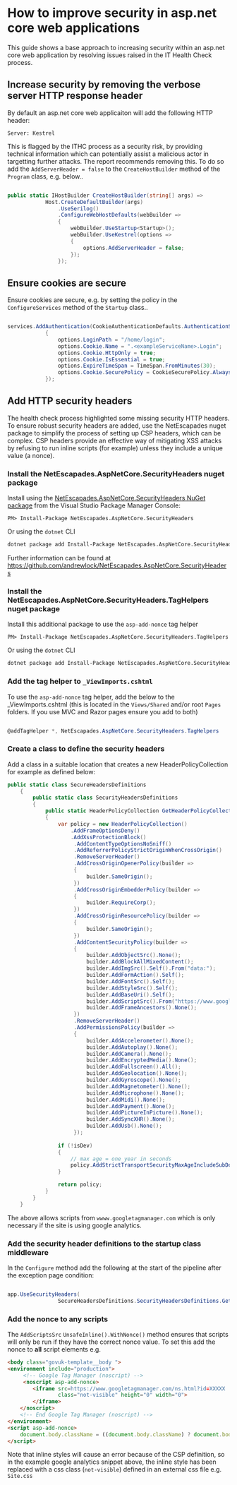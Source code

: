 # How to improve security in asp.net core web applications

This guide shows a base approach to increasing security within an asp.net core web application by resolving issues raised in the IT Health Check process.



## Increase security by removing the verbose server HTTP response header

By default an asp.net core web applicaiton will add the following HTTP header:

`Server: Kestrel`

This is flagged by the ITHC process as a security risk, by providing technical information which can potentially assist a malicious actor in targetting further attacks. The report recommends removing this. To do so add the `AddServerHeader = false` to the `CreateHostBuilder` method of the `Program` class, e.g. below..

```csharp

public static IHostBuilder CreateHostBuilder(string[] args) =>
            Host.CreateDefaultBuilder(args)
                .UseSerilog()
                .ConfigureWebHostDefaults(webBuilder =>
                {
                    webBuilder.UseStartup<Startup>();
                    webBuilder.UseKestrel(options =>
                    {
                        options.AddServerHeader = false;
                    });
                });

```



## Ensure cookies are secure

Ensure cookies are secure, e.g. by setting the policy in the `ConfigureServices` method of the `Startup` class..

```csharp

services.AddAuthentication(CookieAuthenticationDefaults.AuthenticationScheme).AddCookie(options =>
            {
                options.LoginPath = "/home/login";
                options.Cookie.Name = ".<exampleServiceName>.Login";
                options.Cookie.HttpOnly = true;
                options.Cookie.IsEssential = true;
                options.ExpireTimeSpan = TimeSpan.FromMinutes(30);
                options.Cookie.SecurePolicy = CookieSecurePolicy.Always;                
            });

```



## Add HTTP security headers

The health check process highlighted some missing security HTTP headers. To ensure robust security headers are added, use the NetEscapades nuget package to simplify the process of setting up CSP headers, which can be complex. CSP headers provide an effective way of mitigating XSS attacks by refusing to run inline scripts (for example) unless they include a unique value (a nonce).


### Install the NetEscapades.AspNetCore.SecurityHeaders nuget package

Install using the [NetEscapades.AspNetCore.SecurityHeaders NuGet package](https://www.nuget.org/packages/NetEscapades.AspNetCore.SecurityHeaders) from the Visual Studio Package Manager Console:

```
PM> Install-Package NetEscapades.AspNetCore.SecurityHeaders
```

Or using the `dotnet` CLI

```bash
dotnet package add Install-Package NetEscapades.AspNetCore.SecurityHeaders
```

Further information can be found at https://github.com/andrewlock/NetEscapades.AspNetCore.SecurityHeaders


### Install the NetEscapades.AspNetCore.SecurityHeaders.TagHelpers nuget package

Install this additional package to use the `asp-add-nonce` tag helper

```
PM> Install-Package NetEscapades.AspNetCore.SecurityHeaders.TagHelpers
```

Or using the `dotnet` CLI

```bash
dotnet package add Install-Package NetEscapades.AspNetCore.SecurityHeaders.TagHelpers
```


### Add the tag helper to `_ViewImports.cshtml`

To use the `asp-add-nonce` tag helper, add the below to the _ViewImports.cshtml (this is located in the `Views/Shared` and/or root `Pages` folders. If you use MVC and Razor pages ensure you add to both)

```csharp

@addTagHelper *, NetEscapades.AspNetCore.SecurityHeaders.TagHelpers

```


### Create a class to define the security headers

Add a class in a suitable location that creates a new HeaderPolicyCollection for example as defined below:

```csharp
public static class SecureHeadersDefinitions
    {
        public static class SecurityHeadersDefinitions
        {
            public static HeaderPolicyCollection GetHeaderPolicyCollection(bool isDev)
            {
                var policy = new HeaderPolicyCollection()
                    .AddFrameOptionsDeny()
                    .AddXssProtectionBlock()
                     .AddContentTypeOptionsNoSniff()
                     .AddReferrerPolicyStrictOriginWhenCrossOrigin()
                     .RemoveServerHeader()
                     .AddCrossOriginOpenerPolicy(builder =>
                     {
                         builder.SameOrigin();
                     })
                     .AddCrossOriginEmbedderPolicy(builder =>
                     {
                         builder.RequireCorp();
                     })
                     .AddCrossOriginResourcePolicy(builder =>
                     {
                         builder.SameOrigin();
                     })
                     .AddContentSecurityPolicy(builder =>
                     {
                         builder.AddObjectSrc().None();
                         builder.AddBlockAllMixedContent();
                         builder.AddImgSrc().Self().From("data:");
                         builder.AddFormAction().Self();
                         builder.AddFontSrc().Self();
                         builder.AddStyleSrc().Self();
                         builder.AddBaseUri().Self();
                         builder.AddScriptSrc().From("https://www.googletagmanager.com").UnsafeInline().WithNonce();
                         builder.AddFrameAncestors().None();
                     })
                     .RemoveServerHeader()
                     .AddPermissionsPolicy(builder =>
                     {
                         builder.AddAccelerometer().None();
                         builder.AddAutoplay().None();
                         builder.AddCamera().None();
                         builder.AddEncryptedMedia().None();
                         builder.AddFullscreen().All();
                         builder.AddGeolocation().None();
                         builder.AddGyroscope().None();
                         builder.AddMagnetometer().None();
                         builder.AddMicrophone().None();
                         builder.AddMidi().None();
                         builder.AddPayment().None();
                         builder.AddPictureInPicture().None();
                         builder.AddSyncXHR().None();
                         builder.AddUsb().None();
                     });
                    
                if (!isDev)
                {
                    // max age = one year in seconds
                    policy.AddStrictTransportSecurityMaxAgeIncludeSubDomains(maxAgeInSeconds: 60 * 60 * 24 * 365);
                }

                return policy;
            }
        }
    }
```

The above allows scripts from `wwww.googletagmanager.com` which is only necessary if the site is using google analytics.


### Add the security header definitions to the startup class middleware

In the `Configure` method add the following at the start of the pipeline after the exception page condition:

```csharp

app.UseSecurityHeaders(
                SecureHeadersDefinitions.SecurityHeadersDefinitions.GetHeaderPolicyCollection(env.IsDevelopment()));

```


### Add the nonce to any scripts

The `AddScriptsSrc` `UnsafeInline().WithNonce()` method ensures that scripts will only be run if they have the correct nonce value. To set this add the nonce to **all** script elements e.g.

```html
<body class="govuk-template__body ">
<environment include="production">
     <!-- Google Tag Manager (noscript) -->
     <noscript asp-add-nonce>
        <iframe src=https://www.googletagmanager.com/ns.html?id=XXXXX
                class="not-visible" height="0" width="0">
        </iframe>
    </noscript>
    <!-- End Google Tag Manager (noscript) -->
</environment>
<script asp-add-nonce>
    document.body.className = ((document.body.className) ? document.body.className + ' js-enabled' : 'js-enabled');
</script>
```

Note that inline styles will cause an error because of the CSP definition, so in the example google analytics snippet above, the inline style has been replaced with a css class (`not-visible`) defined in an external css file e.g. `Site.css`